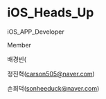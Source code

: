 # iOS_Heads_Up

iOS_APP_Developer

Member

배경빈(

정진혁(carson505@naver.com)

손희덕(sonheeduck@naver.com)

